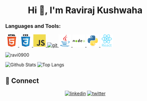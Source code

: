 <h1 align="center">Hi 👋, I'm Raviraj Kushwaha</h1>
<!---<h3 align="center">A passionate front-end developer from India.</h3>--->



<h3 align="left">Languages and Tools:</h3>
<p align="left"><a href="https://www.w3.org/html/" target="_blank"> <img src="https://raw.githubusercontent.com/devicons/devicon/master/icons/html5/html5-original-wordmark.svg" alt="html5" width="40" height="40"/> </a>  <a href="https://www.w3schools.com/css/" target="_blank"> <img src="https://raw.githubusercontent.com/devicons/devicon/master/icons/css3/css3-original-wordmark.svg" alt="css3" width="40" height="40"/> </a> <a href="https://developer.mozilla.org/en-US/docs/Web/JavaScript" target="_blank"> <img src="https://raw.githubusercontent.com/devicons/devicon/master/icons/javascript/javascript-original.svg" alt="javascript" width="40" height="40"/> </a><a href="https://git-scm.com/" target="_blank"> <img src="https://www.vectorlogo.zone/logos/git-scm/git-scm-icon.svg" alt="git" width="40" height="40"/> </a> <a href="https://www.java.com" target="_blank"> <img src="https://raw.githubusercontent.com/devicons/devicon/master/icons/java/java-original.svg" alt="java" width="40" height="40"/> </a> <a href="https://nodejs.org" target="_blank"> <img src="https://raw.githubusercontent.com/devicons/devicon/master/icons/nodejs/nodejs-original-wordmark.svg" alt="nodejs" width="40" height="40"/> </a> </a> <a href="https://www.python.org" target="_blank"> <img src="https://raw.githubusercontent.com/devicons/devicon/master/icons/python/python-original.svg" alt="python" width="40" height="40"/> </a> <a href="https://reactjs.org/" target="_blank"> <img src="https://raw.githubusercontent.com/devicons/devicon/master/icons/react/react-original-wordmark.svg" alt="react" width="40" height="40"/> </a> </p>


<p align="left"> <img src="https://komarev.com/ghpvc/?username=ravi0900&label=Profile%20views&color=0e75b6&style=flat" alt="ravi0900" /> </p>

![Github Stats](https://github-readme-stats.vercel.app/api?username=ravi0900&count_private=true&show_icons=true&include_all_commits=true&theme=tokyonight&show_owner=true)
![Top Langs](https://github-readme-stats.vercel.app/api/top-langs/?username=ravi0900&hide=TeX&layout=compact&theme=tokyonight&langs_count=8)

## 🤝 Connect
<p align="center"><a href="https://www.linkedin.com/in/ravi0900" target="_blank"><img align="center" src="https://img.shields.io/badge/LinkedIn-0077B5?style=for-the-badge&logo=linkedin&logoColor=white" alt="linkedin"/></a>
  <a href="https://twitter.com/Ravi0541" target="_blank"><img align="center" src="https://img.shields.io/badge/Twitter-1DA1F2?style=for-the-badge&logo=twitter&logoColor=white" alt="twitter"/></a></p>
